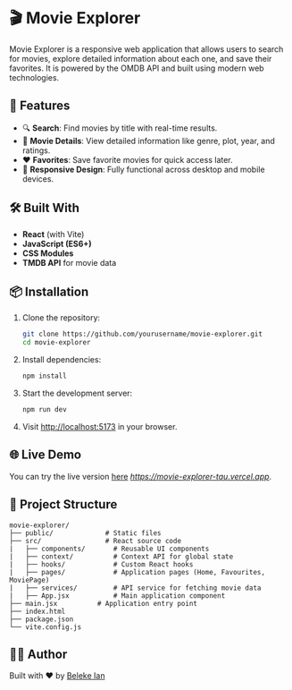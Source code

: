

# 🎬 Movie Explorer

Movie Explorer is a responsive web application that allows users to search for movies, explore detailed information about each one, and save their favorites. It is powered by the OMDB API and built using modern web technologies.

## 🚀 Features

- 🔍 **Search**: Find movies by title with real-time results.
- 📄 **Movie Details**: View detailed information like genre, plot, year, and ratings.
- ❤️ **Favorites**: Save favorite movies for quick access later.
- 📱 **Responsive Design**: Fully functional across desktop and mobile devices.

## 🛠️ Built With

- **React** (with Vite)
- **JavaScript (ES6+)**
- **CSS Modules**
- **TMDB API** for movie data

## 📦 Installation

1. Clone the repository:

   ```bash
   git clone https://github.com/yourusername/movie-explorer.git
   cd movie-explorer


2. Install dependencies:

   ```bash
   npm install
   ```

3. Start the development server:

   ```bash
   npm run dev
   ```

4. Visit [http://localhost:5173](http://localhost:5173) in your browser.

## 🌐 Live Demo

You can try the live version [here](#) *https://movie-explorer-tau.vercel.app*.

## 📁 Project Structure

```
movie-explorer/
├── public/             # Static files
├── src/                # React source code
|   ├── components/       # Reusable UI components
|   ├── context/          # Context API for global state
|   ├── hooks/            # Custom React hooks
|   ├── pages/            # Application pages (Home, Favourites, MoviePage)
|   ├── services/         # API service for fetching movie data
|   ├── App.jsx           # Main application component
├── main.jsx          # Application entry point
├── index.html
├── package.json
└── vite.config.js
```


## 🙋‍♂️ Author

Built with ❤️ by [Beleke Ian](https://github.com/Roamer15)

```
